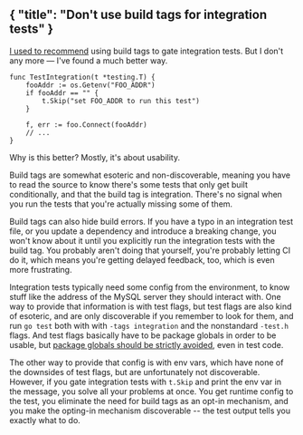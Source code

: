 { "title": "Don't use build tags for integration tests" }
---
[I used to recommend](https://peter.bourgon.org/go-in-production/#testing-and-validation)
using build tags to gate integration tests. But I don't any more — I've found a
much better way.

```
func TestIntegration(t *testing.T) {
	fooAddr := os.Getenv("FOO_ADDR")
	if fooAddr == "" {
		t.Skip("set FOO_ADDR to run this test")
	}

	f, err := foo.Connect(fooAddr)
	// ...
}
```

Why is this better? Mostly, it's about usability.

Build tags are somewhat esoteric and non-discoverable, meaning you have to read
the source to know there's some tests that only get built conditionally, and
that the build tag is integration. There's no signal when you run the tests that
you're actually missing some of them.

Build tags can also hide build errors. If you have a typo in an integration test
file, or you update a dependency and introduce a breaking change, you won't know
about it until you explicitly run the integration tests with the build tag. You
probably aren't doing that yourself, you're probably letting CI do it, which
means you're getting delayed feedback, too, which is even more frustrating.

Integration tests typically need some config from the environment, to know stuff
like the address of the MySQL server they should interact with. One way to
provide that information is with test flags, but test flags are also kind of
esoteric, and are only discoverable if you remember to look for them, and run
`go test` both with with `-tags integration` and the nonstandard `-test.h`
flags. And test flags basically have to be package globals in order to be
usable, but [package globals should be strictly avoided](http://peter.bourgon.org/blog/2017/06/09/theory-of-modern-go.html),
even in test code.

The other way to provide that config is with env vars, which have none of the
downsides of test flags, but are unfortunately not discoverable. However, if you
gate integration tests with `t.Skip` and print the env var in the message, you
solve all your problems at once. You get runtime config to the test, you
eliminate the need for build tags as an opt-in mechanism, and you make the
opting-in mechanism discoverable -- the test output tells you exactly what to
do.
